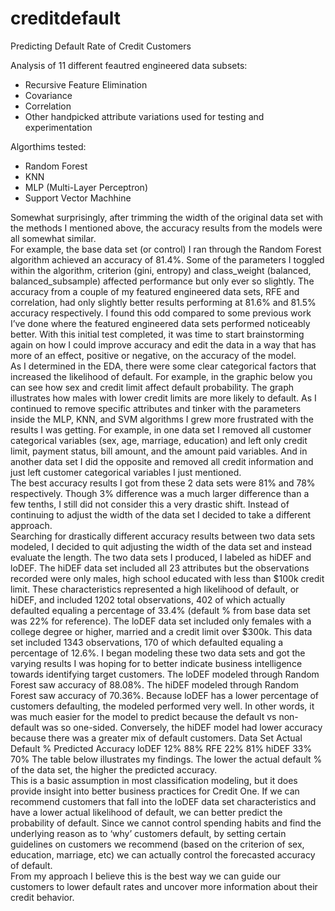 # creditdefault
Predicting Default Rate of Credit Customers

Analysis of 11 different feautred engineered data subsets:
 - Recursive Feature Elimination
 - Covariance
 - Correlation
 - Other handpicked attribute variations used for testing and experimentation
 
Algorthims tested:
 - Random Forest
 - KNN
 - MLP (Multi-Layer Perceptron)
 - Support Vector Machhine

Somewhat surprisingly, after trimming the width of the original data set with the 
methods I mentioned above, the accuracy results from the models were all somewhat similar.  
For example, the base data set (or control) I ran through the Random Forest algorithm 
achieved an accuracy of 81.4%.  Some of the parameters I toggled within the algorithm, 
criterion (gini, entropy) and class_weight (balanced, balanced_subsample) affected 
performance but only ever so slightly.  The accuracy from a couple of my featured engineered 
data sets, RFE and correlation, had only slightly better results performing at 81.6% and 81.5% 
accuracy respectively.  I found this odd compared to some previous work I’ve done where the featured 
engineered data sets performed noticeably better.  With this initial test completed, it was time to 
start brainstorming again on how I could improve accuracy and edit the data in a way that has more of 
an effect, positive or negative, on the accuracy of the model.  
	As I determined in the EDA, there were some clear categorical factors that increased the likelihood 
  of default.  For example, in the graphic below you can see how sex and credit limit affect default 
  probability.  The graph illustrates how males with lower credit limits are more likely to default. 
	As I continued to remove specific attributes and tinker with the parameters inside the MLP, KNN, and 
  SVM algorithms I grew more frustrated with the results I was getting.  For example, in one data set I 
  removed all customer categorical variables (sex, age, marriage, education) and left only credit limit, 
  payment status, bill amount, and the amount paid variables.  And in another data set I did the opposite 
  and removed all credit information and just left customer categorical variables I just mentioned.  
  The best accuracy results I got from these 2 data sets were 81% and 78% respectively.  Though 3% difference 
  was a much larger difference than a few tenths, I still did not consider this a very drastic shift.  Instead 
  of continuing to adjust the width of the data set I decided to take a different approach.  
	Searching for drastically different accuracy results between two data sets modeled, I decided to quit adjusting 
  the width of the data set and instead evaluate the length.  The two data sets I produced, I labeled as hiDEF and 
  loDEF.  The hiDEF data set included all 23 attributes but the observations recorded were only males, high school 
  educated with less than $100k credit limit.  These characteristics represented a high likelihood of default, or 
  hiDEF, and included 1202 total observations, 402 of which actually defaulted equaling a percentage of 33.4% 
  (default % from base data set was 22% for reference).  The loDEF data set included only females with a college 
  degree or higher, married and a credit limit over $300k.  This data set included 1343 observations, 170 of which 
  defaulted equaling a percentage of 12.6%.  I began modeling these two data sets and got the varying results I was 
  hoping for to better indicate business intelligence towards identifying target customers.  The loDEF modeled through 
  Random Forest saw accuracy of 88.08%.  The hiDEF modeled through Random Forest saw accuracy of 70.36%.  Because loDEF 
  has a lower percentage of customers defaulting, the modeled performed very well.  In other words, it was much easier 
  for the model to predict because the default vs non-default was so one-sided. Conversely, the hiDEF model had lower 
  accuracy because there was a greater mix of default customers.
Data Set	Actual Default %	Predicted Accuracy
loDEF	12%	88%
RFE	22%	81%
hiDEF	33%	70%
	The table below illustrates my findings.  The lower the actual default % of the data set, the higher the predicted accuracy.  
  This is a basic assumption in most classification modeling, but it does provide insight into better business practices for 
  Credit One.  If we can recommend customers that fall into the loDEF data set characteristics and have a lower actual 
  likelihood of default, we can better predict the probability of default.  Since we cannot control spending habits and 
  find the underlying reason as to ‘why’ customers default, by setting certain guidelines on customers we recommend 
  (based on the criterion of sex, education, marriage, etc) we can actually control the forecasted accuracy of default.  
  From my approach I believe this is the best way we can guide our customers to lower default rates and uncover more 
  information about their credit behavior.  





